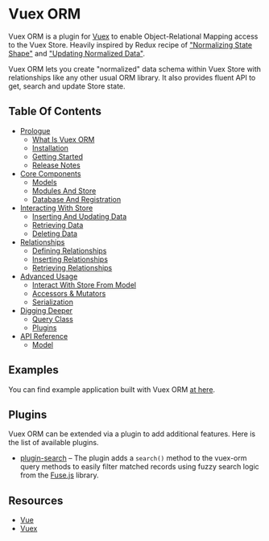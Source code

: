 # Vuex ORM

Vuex ORM is a plugin for [Vuex](https://github.com/vuejs/vuex) to enable Object-Relational Mapping access to the Vuex Store. Heavily inspired by Redux recipe of ["Normalizing State Shape"](http://redux.js.org/docs/recipes/reducers/NormalizingStateShape.html) and ["Updating Normalized Data"](http://redux.js.org/docs/recipes/reducers/UpdatingNormalizedData.html).

Vuex ORM lets you create "normalized" data schema within Vuex Store with relationships like any other usual ORM library. It also provides fluent API to get, search and update Store state.

## Table Of Contents

- [Prologue](prologue.md)
    - [What Is Vuex ORM](prologue/what-is-vuex-orm.md)
    - [Installation](prologue/installation.md)
    - [Getting Started](prologue/getting-started.md)
    - [Release Notes](https://github.com/vuex-orm/vuex-orm/releases)
- [Core Components](core-components.md)
    - [Models](components/models.md)
    - [Modules And Store](components/modules-and-store.md)
    - [Database And Registration](components/database-and-registration.md)
- [Interacting With Store](interacting-with-store.md)
    - [Inserting And Updating Data](store/inserting-and-updating-data.md)
    - [Retrieving Data](store/retrieving-data.md)
    - [Deleting Data](store/deleting-data.md)
- [Relationships](relationships.md)
    - [Defining Relationships](relationships/defining-relationships.md)
    - [Inserting Relationships](relationships/inserting-relationships.md)
    - [Retrieving Relationships](relationships/retrieving-relationships.md)
- [Advanced Usage](advanced-usage.md)
    - [Interact With Store From Model](advanced/interact-with-store-from-model.md)
    - [Accessors & Mutators](advanced/accessors-and-mutators.md)
    - [Serialization](advanced/serialization.md)
- [Digging Deeper](digging-deeper.md)
    - [Query Class](digging-deeper/query-class.md)
    - [Plugins](digging-deeper/plugins.md)
- [API Reference](api-reference.md)
    - [Model](api/model.md)

## Examples

You can find example application built with Vuex ORM [at here](https://github.com/vuex-orm/vuex-orm-examples).

## Plugins

Vuex ORM can be extended via a plugin to add additional features. Here is the list of available plugins.

- [plugin-search](https://github.com/vuex-orm/plugin-search) – The plugin adds a `search()` method to the vuex-orm query methods to easily filter matched records using fuzzy search logic from the [Fuse.js](http://fusejs.io) library.

## Resources

- [Vue](https://vuejs.org)
- [Vuex](https://vuex.vuejs.org)
